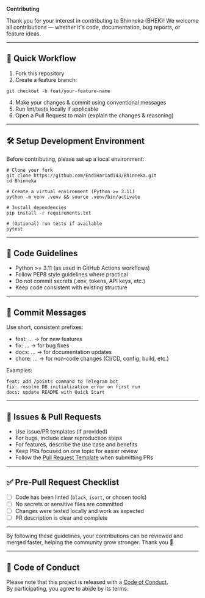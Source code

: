 **Contributing**

Thank you for your interest in contributing to Bhinneka (BHEK)!
We welcome all contributions — whether it's code, documentation, bug reports, or feature ideas.


---

## 🚀 Quick Workflow

1. Fork this repository
2. Create a feature branch:
```
git checkout -b feat/your-feature-name
```
4. Make your changes & commit using conventional messages
5. Run lint/tests locally if applicable
6. Open a Pull Request to main (explain the changes & reasoning)

---

## 🛠 Setup Development Environment
Before contributing, please set up a local environment:
```
# Clone your fork
git clone https://github.com/EndiHariadi43/Bhinneka.git
cd Bhinneka

# Create a virtual environment (Python >= 3.11)
python -m venv .venv && source .venv/bin/activate

# Install dependencies
pip install -r requirements.txt

# (Optional) run tests if available
pytest

```

---

## 💐 Code Guidelines

- Python >= 3.11 (as used in GitHub Actions workflows)
- Follow PEP8 style guidelines where practical
- Do not commit secrets (.env, tokens, API keys, etc.)
- Keep code consistent with existing structure

---

## 🩻 Commit Messages

Use short, consistent prefixes:

- feat: ... → for new features
- fix: ... → for bug fixes
- docs: ... → for documentation updates
- chore: ... → for non-code changes (CI/CD, config, build, etc.)

Examples:
```
feat: add /points command to Telegram bot
fix: resolve DB initialization error on first run
docs: update README with Quick Start
```

---

## 🐛 Issues & Pull Requests

- Use issue/PR templates (if provided)
- For bugs, include clear reproduction steps
- For features, describe the use case and benefits
- Keep PRs focused on one topic for easier review
- Follow the [Pull Request Template](.github/pull_request_template.md) when submitting PRs

---

## ✅ Pre-Pull Request Checklist

- [ ] Code has been linted (`black`, `isort`, or chosen tools)
- [ ] No secrets or sensitive files are committed
- [ ] Changes were tested locally and work as expected
- [ ] PR description is clear and complete

---

By following these guidelines, your contributions can be reviewed and merged faster, helping the community grow stronger.
Thank you 🙏

---

## 🤝 Code of Conduct

Please note that this project is released with a [Code of Conduct](./CODE_OF_CONDUCT.md).  
By participating, you agree to abide by its terms.

